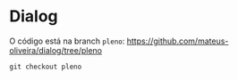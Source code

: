 # Dialog

O código está na branch `pleno`: https://github.com/mateus-oliveira/dialog/tree/pleno


```
git checkout pleno
```